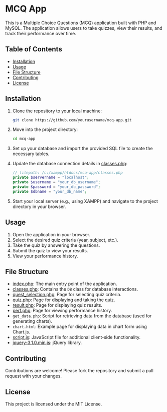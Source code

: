 # MCQ App

This is a Multiple Choice Questions (MCQ) application built with PHP and MySQL. The application allows users to take quizzes, view their results, and track their performance over time.

## Table of Contents

- [Installation](#installation)
- [Usage](#usage)
- [File Structure](#file-structure)
- [Contributing](#contributing)
- [License](#license)

## Installation

1. Clone the repository to your local machine:
    ```bash
    git clone https://github.com/yourusername/mcq-app.git
    ```

2. Move into the project directory:
    ```bash
    cd mcq-app
    ```

3. Set up your database and import the provided SQL file to create the necessary tables.

4. Update the database connection details in [classes.php](http://_vscodecontentref_/1):
    ```php
    // filepath: /c:/xampp/htdocs/mcq-app/classes.php
    private $servername = "localhost";
    private $username = "your_db_username";
    private $password = "your_db_password";
    private $dbname = "your_db_name";
    ```

5. Start your local server (e.g., using XAMPP) and navigate to the project directory in your browser.

## Usage

1. Open the application in your browser.
2. Select the desired quiz criteria (year, subject, etc.).
3. Take the quiz by answering the questions.
4. Submit the quiz to view your results.
5. View your performance history.

## File Structure

- [index.php](http://_vscodecontentref_/2): The main entry point of the application.
- [classes.php](http://_vscodecontentref_/3): Contains the `DB` class for database interactions.
- [quest_selection.php](http://_vscodecontentref_/4): Page for selecting quiz criteria.
- [quiz.php](http://_vscodecontentref_/5): Page for displaying and taking the quiz.
- [result.php](http://_vscodecontentref_/6): Page for displaying quiz results.
- [perf.php](http://_vscodecontentref_/7): Page for viewing performance history.
- `get_data.php`: Script for retrieving data from the database (used for generating charts).
- `chart.html`: Example page for displaying data in chart form using Chart.js.
- [script.js](http://_vscodecontentref_/8): JavaScript file for additional client-side functionality.
- [jquery-3.1.0.min.js](http://_vscodecontentref_/9): jQuery library.

## Contributing

Contributions are welcome! Please fork the repository and submit a pull request with your changes.

## License

This project is licensed under the MIT License.